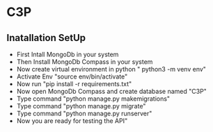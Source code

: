 # C3P

<h2>Inatallation SetUp</h2>
<ul>
    <li> First Intall MongoDb in your system</li>
    <li> Then Install MongoDb Compass in your system</li>
    <li> Now create virtual environment in python  " python3 -m venv env"</li>
    <li> Activate Env "source env/bin/activate"</li>
    <li> Now run "pip install -r requirements.txt"</li>
    <li> Now open MongoDb Compass and create database named "C3P"</li>
    <li> Type command "python manage.py makemigrations"</li>
    <li> Type command "python manage.py migrate"</li>
    <li> Type command "python manage.py runserver"</li>
    <li> Now you are ready for testing the API"</li>
</ul>
